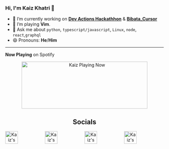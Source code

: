 ### Hi, I'm Kaiz Khatri 👋

<!-- info -->

- 🔭 I’m currently working on **[Dev Actions Hackathhon](https://dev.to/devteam/announcing-the-github-actions-hackathon-on-dev-3ljn)** & **[Bibata_Cursor](https://www.pling.com/p/1197198/)**
- 🤹 I’m playing **Vim**.
- 💬 Ask me about `python`, `typescript/javascript`, `Linux`, `node`, `react`,`graphql`
- 😄 Pronouns: **He**/**Him**

---

<!-- Now Playing -->

**Now Playing** on Spotify

<p align="center">
    <a href="https://kaiz.vercel.app/now-playing?open">
        <img src="https://kaiz.vercel.app/now-playing" width="400" height="150" alt="Kaiz Playing Now">
    </a>
</p>
<h2 align="center">Socials</h2>
<!-- Socials -->

<div align="center" style="display: flex; justify-content: space-between;">
    <a href="https://discord.gg/2RjkTNK">
        <img src="https://github.com/ful1e5/ful1e5/blob/master/assets/Discord.svg" width="40" height="40" alt="Kaiz's Discord Server">
    </a>
    <a href="https://twitter.com/ful1e5">
        <img src="https://github.com/ful1e5/ful1e5/blob/master/assets/Twitter.svg" width="40" height="40" alt="Kaiz's Twitter Profile">
    </a>
    <a href="https://open.spotify.com/user/kuabsnz43myhxext1652831e7?si=hVzfPDYbQe2r7Xnj3-UeHw">
        <img src="https://github.com/ful1e5/ful1e5/blob/master/assets/Spotify.svg" width="40" height="40" alt="Kaiz's Spotify Playlist">
    </a>
    <a href="https://dev.to/ful1e5">
        <img src="https://d2fltix0v2e0sb.cloudfront.net/dev-badge.svg" alt="Kaiz's DEV Profile" height="40" width="40">
    </a>
    <!-- <a href="https://www.twitch.tv/ful1e5">
        <img src="https://github.com/ful1e5/ful1e5/blob/master/assets/Twitch.svg" width="40" height="40" alt="Spotify Playlist">
    </a> -->
<div>
